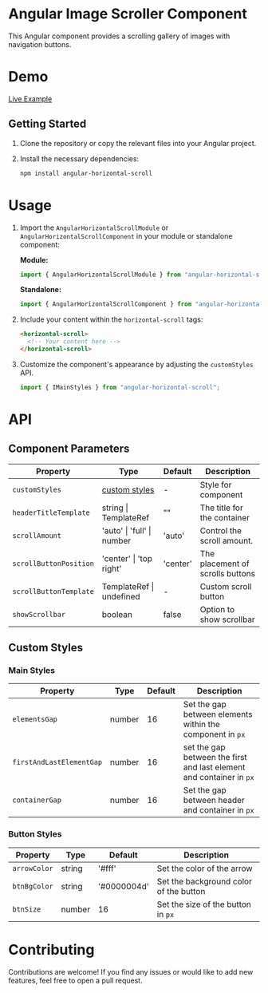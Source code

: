 # Angular Image Scroller Component

This Angular component provides a scrolling gallery of images with navigation buttons.

# Demo

[Live Example](https://karim-nabarawi.github.io/angular-horizontal-scroll/)

## Getting Started

1. Clone the repository or copy the relevant files into your Angular project.
2. Install the necessary dependencies:

   ```bash
   npm install angular-horizontal-scroll
   ```

# Usage

1. Import the `AngularHorizontalScrollModule` or `AngularHorizontalScrollComponent` in your module or standalone component:

   **Module:**

   ```typescript
   import { AngularHorizontalScrollModule } from "angular-horizontal-scroll";
   ```

   **Standalone:**

   ```typescript
   import { AngularHorizontalScrollComponent } from "angular-horizontal-scroll";
   ```

2. Include your content within the `horizontal-scroll` tags:

   ```html
   <horizontal-scroll>
     <!-- Your content here -->
   </horizontal-scroll>
   ```

3. Customize the component's appearance by adjusting the `customStyles` API.

   ```typescript
   import { IMainStyles } from "angular-horizontal-scroll";
   ```

# API

## Component Parameters

| Property               | Type                            | Default  | Description                      |
| ---------------------- | ------------------------------- | -------- | -------------------------------- |
| `customStyles`         | [custom styles](#custom-styles) | -        | Style for component              |
| `headerTitleTemplate`  | string \| TemplateRef<void>     | ""       | The title for the container      |
| `scrollAmount`         | 'auto' \| 'full' \| number      | 'auto'   | Control the scroll amount.       |
| `scrollButtonPosition` | 'center' \| 'top right'         | 'center' | The placement of scrolls buttons |
| `scrollButtonTemplate` | TemplateRef<void> \| undefined  | -        | Custom scroll button             |
| `showScrollbar`        | boolean                         | false    | Option to show scrollbar         |

## Custom Styles

### Main Styles

| Property                 | Type   | Default | Description                                                          |
| ------------------------ | ------ | ------- | -------------------------------------------------------------------- |
| `elementsGap`            | number | 16      | Set the gap between elements within the component in `px`            |
| `firstAndLastElementGap` | number | 16      | set the gap between the first and last element and container in `px` |
| `containerGap`           | number | 16      | Set the gap between header and container in `px`                     |

### Button Styles

| Property     | Type   | Default     | Description                            |
| ------------ | ------ | ----------- | -------------------------------------- |
| `arrowColor` | string | '#fff'      | Set the color of the arrow             |
| `btnBgColor` | string | '#0000004d' | Set the background color of the button |
| `btnSize`    | number | 16          | Set the size of the button in `px`     |

# Contributing

Contributions are welcome! If you find any issues or would like to add new features, feel free to open a pull request.
